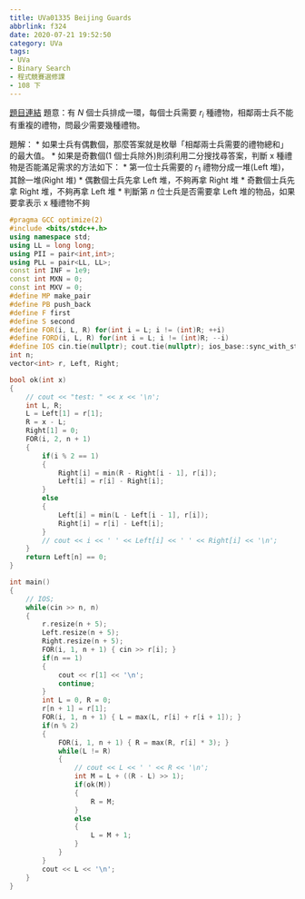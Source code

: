 ```yaml
---
title: UVa01335 Beijing Guards
abbrlink: f324
date: 2020-07-21 19:52:50
category: UVa
tags:
- UVa
- Binary Search
- 程式競賽選修課
- 108 下
---
```

[題目連結](https://onlinejudge.org/index.php?option=com_onlinejudge&Itemid=8&page=show_problem&problem=4081)
題意：有 $N$ 個士兵排成一環，每個士兵需要 $r_i$ 種禮物，相鄰兩士兵不能有重複的禮物，問最少需要幾種禮物。
<!-- more -->
題解：
	* 如果士兵有偶數個，那麼答案就是枚舉「相鄰兩士兵需要的禮物總和」的最大值。
	* 如果是奇數個(1 個士兵除外)則須利用二分搜找尋答案，判斷 x 種禮物是否能滿足需求的方法如下：
		* 第一位士兵需要的 $r_1$ 禮物分成一堆(Left 堆)，其餘一堆(Right 堆)
		* 偶數個士兵先拿 Left 堆，不夠再拿 Right 堆
		* 奇數個士兵先拿 Right 堆，不夠再拿 Left 堆
		* 判斷第 $n$ 位士兵是否需要拿 Left 堆的物品，如果要拿表示 x 種禮物不夠

```cpp
#pragma GCC optimize(2)
#include <bits/stdc++.h>
using namespace std;
using LL = long long;
using PII = pair<int,int>;
using PLL = pair<LL, LL>;
const int INF = 1e9;
const int MXN = 0;
const int MXV = 0;
#define MP make_pair
#define PB push_back
#define F first
#define S second
#define FOR(i, L, R) for(int i = L; i != (int)R; ++i)
#define FORD(i, L, R) for(int i = L; i != (int)R; --i)
#define IOS cin.tie(nullptr); cout.tie(nullptr); ios_base::sync_with_stdio(false);
int n;
vector<int> r, Left, Right;

bool ok(int x)
{
    // cout << "test: " << x << '\n';
    int L, R;
    L = Left[1] = r[1];
    R = x - L;
    Right[1] = 0;
    FOR(i, 2, n + 1)
    {
        if(i % 2 == 1)
        {
            Right[i] = min(R - Right[i - 1], r[i]);
            Left[i] = r[i] - Right[i];
        }
        else
        {
            Left[i] = min(L - Left[i - 1], r[i]);
            Right[i] = r[i] - Left[i];
        }
        // cout << i << ' ' << Left[i] << ' ' << Right[i] << '\n';
    }
    return Left[n] == 0;
}

int main()
{
    // IOS;
    while(cin >> n, n)
    {
        r.resize(n + 5);
        Left.resize(n + 5);
        Right.resize(n + 5);
        FOR(i, 1, n + 1) { cin >> r[i]; }
        if(n == 1)
        {
            cout << r[1] << '\n';
            continue;
        }
        int L = 0, R = 0;
        r[n + 1] = r[1];
        FOR(i, 1, n + 1) { L = max(L, r[i] + r[i + 1]); }
        if(n % 2)
        {
            FOR(i, 1, n + 1) { R = max(R, r[i] * 3); }
            while(L != R)
            {
                // cout << L << ' ' << R << '\n';
                int M = L + ((R - L) >> 1);
                if(ok(M))
                {
                    R = M;
                }
                else
                {
                    L = M + 1;
                }
            }
        }
        cout << L << '\n';
    }
}
```